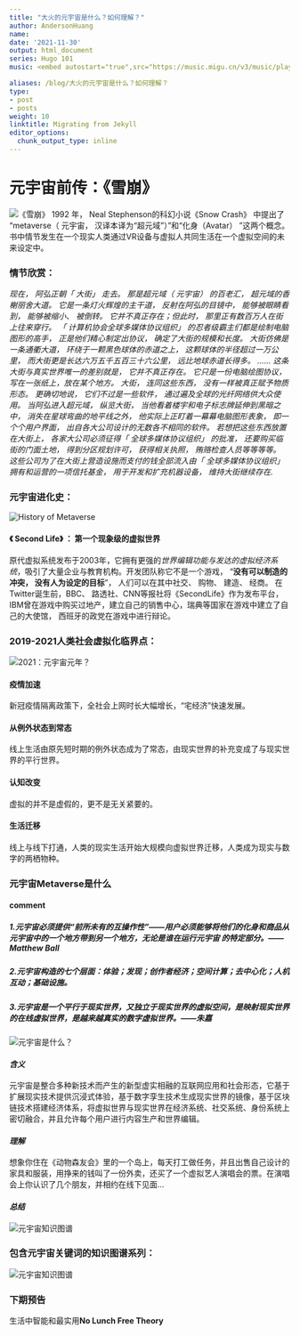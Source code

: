 ```yaml
---
title: "大火的元宇宙是什么？如何理解？"
author: AndersonHuang
name: 
date: '2021-11-30'
output: html_document
series: Hugo 101
music: <embed autostart="true",src="https://music.migu.cn/v3/music/player/audio"></embed>

aliases: /blog/大火的元宇宙是什么？如何理解？
type:
- post
- posts
weight: 10
linktitle: Migrating from Jekyll
editor_options: 
  chunk_output_type: inline
---
```



# 元宇宙前传：《雪崩》
![《雪崩》](https://img-blog.csdnimg.cn/23c0642e55704d40a7747538fa23a84d.jpg)
1992 年， Neal Stephenson的科幻小说《Snow Crash》 中提出了 “metaverse（ 元宇宙， 汉译本译为“超元域”）”和“化身（Avatar） ”这两个概念。 书中情节发生在一个现实人类通过VR设备与虚拟人共同生活在一个虚拟空间的未来设定中。

### 情节欣赏：
*现在， 阿弘正朝「 大街」 走去。 那是超元域（ 元宇宙） 的百老汇， 超元域的香榭丽舍大道。 它是一条灯火辉煌的主干道， 反射在阿弘的目镜中， 能够被眼睛看到， 能够被缩小、 被倒转。 它并不真正存在；但此时， 那里正有数百万人在街上往来穿行。 「 计算机协会全球多媒体协议组织」 的忍者级霸主们都是绘制电脑图形的高手， 正是他们精心制定出协议， 确定了大街的规模和长度。 大街仿佛是一条通衢大道， 环绕于一颗黑色球体的赤道之上， 这颗球体的半径超过一万公里， 而大街更是长达六万五千五百三十六公里， 远比地球赤道长得多。
……
这条大街与真实世界唯一的差别就是， 它并不真正存在。 它只是一份电脑绘图协议， 写在一张纸上，放在某个地方。 大街， 连同这些东西， 没有一样被真正赋予物质形态。 更确切地说， 它们不过是一些软件， 通过遍及全球的光纤网络供大众使用。 当阿弘进入超元域， 纵览大街， 当他看着楼宇和电子标志牌延伸到黑暗之中， 消失在星球弯曲的地平线之外， 他实际上正盯着一幕幕电脑图形表象， 即一个个用户界面， 出自各大公司设计的无数各不相同的软件。 若想把这些东西放置在大街上， 各家大公司必须征得「 全球多媒体协议组织」 的批准， 还要购买临街的门面土地， 得到分区规划许可， 获得相关执照， 贿赂检查人员等等等等。 这些公司为了在大街上营造设施而支付的钱全部流入由「 全球多媒体协议组织」 拥有和运营的一项信托基金， 用于开发和扩充机器设备， 维持大街继续存在.*


### 元宇宙进化史：

![History of Metaverse](https://img-blog.csdnimg.cn/5cfce23c5fbd484f9af1481d6562d8f4.jpg)

#### 《 Second Life》 ： 第一个现象级的虚拟世界
原代虚拟系统发布于2003年，它拥有更强的*世界编辑功能与发达的虚拟经济系统*，吸引了大量企业与教育机构。开发团队称它不是一个游戏， “**没有可以制造的冲突， 没有人为设定的目标**”， 人们可以在其中社交、 购物、 建造、 经商。    在Twitter诞生前，BBC、 路透社、CNN等报社将《SecondLife》作为发布平台，IBM曾在游戏中购买过地产，建立自己的销售中心，瑞典等国家在游戏中建立了自己的大使馆， 西班牙的政党在游戏中进行辩论。

### 2019-2021人类社会虚拟化临界点：

![2021：元宇宙元年？](https://img-blog.csdnimg.cn/8f7cae8eba884d75af6ff246f272e40e.jpg?x-oss-process=image/watermark,type_d3F5LXplbmhlaQ,shadow_50,text_Q1NETiBAQW5kZXJzb25IdWFuZ0xhYg==,size_20,color_FFFFFF,t_70,g_se,x_16)
#### **疫情加速**
新冠疫情隔离政策下，全社会上网时长大幅增长，“宅经济”快速发展。
#### **从例外状态到常态**
线上生活由原先短时期的例外状态成为了常态，由现实世界的补充变成了与现实世界的平行世界。 
#### **认知改变**
虚拟的并不是虚假的，更不是无关紧要的。 
#### **生活迁移**
线上与线下打通，人类的现实生活开始大规模向虚拟世界迁移，人类成为现实与数字的两栖物种。

### 元宇宙Metaverse是什么
#### comment
##### 1.元宇宙必须提供“前所未有的互操作性”——用户必须能够将他们的化身和商品从元宇宙中的一个地方带到另一个地方，无论是谁在运行元宇宙 的特定部分。——Matthew Ball
##### 2.元宇宙构造的七个层面：体验；发现；创作者经济；空间计算；去中心化；人机互动；基础设施。
##### 3.元宇宙是一个平行于现实世界，又独立于现实世界的虚拟空间，是映射现实世界的在线虚拟世界，是越来越真实的数字虚拟世界。——朱嘉

![元宇宙是什么？](https://img-blog.csdnimg.cn/1266d5a258ad4903a49c35e9a20c60e7.jpg?x-oss-process=image/watermark,type_d3F5LXplbmhlaQ,shadow_50,text_Q1NETiBAQW5kZXJzb25IdWFuZ0xhYg==,size_20,color_FFFFFF,t_70,g_se,x_16)

#### *含义*
元宇宙是整合多种新技术而产生的新型虚实相融的互联网应用和社会形态，它基于扩展现实技术提供沉浸式体验，基于数字孪生技术生成现实世界的镜像，基于区块链技术搭建经济体系，将虚拟世界与现实世界在经济系统、社交系统、身份系统上密切融合，并且允许每个用户进行内容生产和世界编辑。

#### *理解*
想象你住在《动物森友会》里的一个岛上，每天打工做任务，并且出售自己设计的家具和服装，用挣来的钱叫了一份外卖，还买了一个虚拟艺人演唱会的票。在演唱会上你认识了几个朋友，并相约在线下见面…

#### *总结*
![元宇宙知识图谱](https://img-blog.csdnimg.cn/13cc7794a4404eaead75fe8efc34c9e8.jpg?x-oss-process=image/watermark,type_d3F5LXplbmhlaQ,shadow_50,text_Q1NETiBAQW5kZXJzb25IdWFuZ0xhYg==,size_20,color_FFFFFF,t_70,g_se,x_16)


### 包含元宇宙关键词的知识图谱系列：
![元宇宙知识图谱](https://img-blog.csdnimg.cn/ddcd51da061141819afd3853bbbe3931.jpg?x-oss-process=image/watermark,type_d3F5LXplbmhlaQ,shadow_50,text_Q1NETiBAQW5kZXJzb25IdWFuZ0xhYg==,size_20,color_FFFFFF,t_70,g_se,x_16)


### 下期预告
生活中智能和最实用**No Lunch Free Theory**

